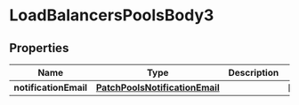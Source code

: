 # LoadBalancersPoolsBody3

## Properties
Name | Type | Description | Notes
------------ | ------------- | ------------- | -------------
**notificationEmail** | [**PatchPoolsNotificationEmail**](PatchPoolsNotificationEmail.md) |  |  [optional]
